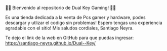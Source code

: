  👋👋 Bienvenido al repositorio de Dual Key Gaming! 👋👋

Es una tienda dedicada a la venta de Pcs gamer y hardware, podes descargar y utlizar el codigo sin problemas!
Espero tengas una experiencia agradable con el sitio! Mis saludos cordiales, Santiago Neyra.

Te dejo el link de la web en GitHub para que puedas ingresar: https://santiago-neyra.github.io/Dual--Key/   
